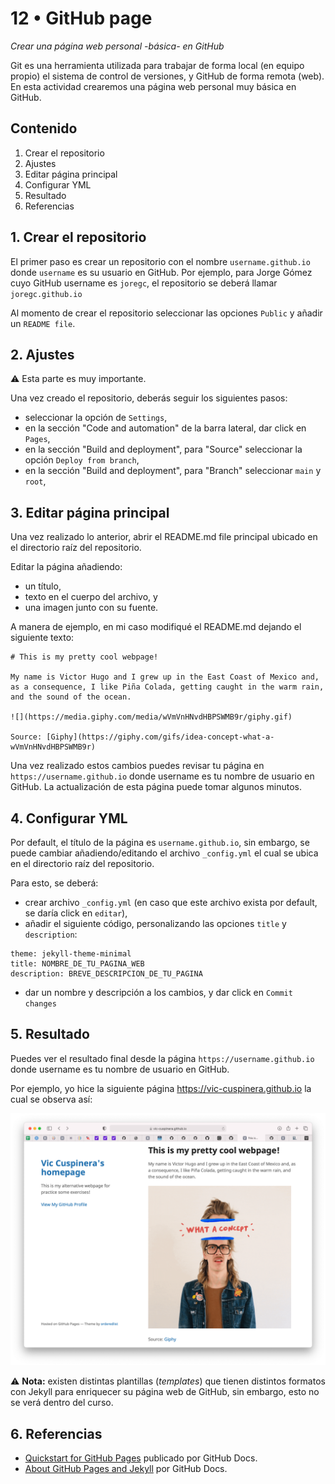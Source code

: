 # 12 • GitHub page
*Crear una página web personal -básica- en GitHub*

Git es una herramienta utilizada para trabajar de forma local (en equipo propio) el sistema de control de versiones, y GitHub de forma remota (web). En esta actividad crearemos una página web personal muy básica en GitHub.

## Contenido
1. Crear el repositorio
2. Ajustes
3. Editar página principal
4. Configurar YML
5. Resultado
6. Referencias


## 1. Crear el repositorio
El primer paso es crear un repositorio con el nombre `username.github.io` donde `username` es su usuario en GitHub. Por ejemplo, para Jorge Gómez cuyo GitHub username es `joregc`, el repositorio se deberá llamar `joregc.github.io`

Al momento de crear el repositorio seleccionar las opciones `Public` y añadir un `README file`.

## 2. Ajustes
⚠️ Esta parte es muy importante.

Una vez creado el repositorio, deberás seguir los siguientes pasos:

- seleccionar la opción de `Settings`,
- en la sección "Code and automation" de la barra lateral, dar click en `Pages`,
- en la sección "Build and deployment", para "Source" seleccionar la opción `Deploy from branch`,
- en la sección "Build and deployment", para "Branch" seleccionar `main` y `root`,

## 3. Editar página principal
Una vez realizado lo anterior, abrir el README.md file principal ubicado en el directorio raíz del repositorio.

Editar la página añadiendo:
- un título,
- texto en el cuerpo del archivo, y
- una imagen junto con su fuente.

A manera de ejemplo, en mi caso modifiqué el README.md dejando el siguiente texto:

```
# This is my pretty cool webpage!

My name is Victor Hugo and I grew up in the East Coast of Mexico and, as a consequence, I like Piña Colada, getting caught in the warm rain, and the sound of the ocean.

![](https://media.giphy.com/media/wVmVnHNvdHBPSWMB9r/giphy.gif)

Source: [Giphy](https://giphy.com/gifs/idea-concept-what-a-wVmVnHNvdHBPSWMB9r)
```

Una vez realizado estos cambios puedes revisar tu página en `https://username.github.io` donde username es tu nombre de usuario en GitHub. La actualización de esta página puede tomar algunos minutos.

## 4. Configurar YML
Por default, el título de la página es `username.github.io`, sin embargo, se puede cambiar añadiendo/editando el archivo `_config.yml` el cual se ubica en el directorio raíz del repositorio.

Para esto, se deberá:
- crear archivo `_config.yml` (en caso que este archivo exista por default, se daría click en `editar`),
- añadir el siguiente código, personalizando las opciones `title` y `description`:

```
theme: jekyll-theme-minimal
title: NOMBRE_DE_TU_PAGINA_WEB
description: BREVE_DESCRIPCION_DE_TU_PAGINA
```

- dar un nombre y descripción a los cambios, y dar click en `Commit changes`

## 5. Resultado
Puedes ver el resultado final desde la página `https://username.github.io` donde username es tu nombre de usuario en GitHub.

Por ejemplo, yo hice la siguiente página https://vic-cuspinera.github.io la cual se observa así:

<img src="img/12-01_webpage.png" width="800">

⚠️ __Nota:__ existen distintas plantillas (_templates_) que tienen distintos formatos con Jekyll para enriquecer su página web de GitHub, sin embargo, esto no se verá dentro del curso.

## 6. Referencias
- [Quickstart for GitHub Pages](https://docs.github.com/en/pages/quickstart) publicado por GitHub Docs.
- [About GitHub Pages and Jekyll](https://docs.github.com/en/pages/setting-up-a-github-pages-site-with-jekyll/about-github-pages-and-jekyll) por GitHub Docs.
